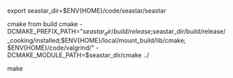 export seastar_dir=$ENV{HOME}/code/seastar/seastar

cmake from build
cmake -DCMAKE_PREFIX_PATH="$seastar_dir/build/release;$seastar_dir/build/release/_cooking/installed;$ENV{HOME}/local/mount_build/lib/cmake; $ENV{HOME}/code/valgrind/" -DCMAKE_MODULE_PATH=$seastar_dir/cmake ../

make
